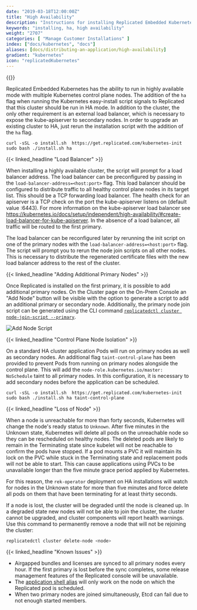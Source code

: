 ```yaml
---
date: "2019-03-18T12:00:00Z"
title: "High Availability"
description: "Instructions for installing Replicated Embedded Kubernetes in high availability mode."
keywords: "installing, ha, high availability"
weight: "2707"
categories: [ "Manage Customer Installations" ]
index: ["docs/kubernetes", "docs"]
aliases: [docs/distributing-an-application/high-availability]
gradient: "kubernetes"
icon: "replicatedKubernetes"
---
```


{{<legacynotice>}}

Replicated Embedded Kubernetes has the ability to run in highly available mode with multiple Kubernetes control plane nodes. The addition of the `ha` flag when running the Kubernetes easy-install script signals to Replicated that this cluster should be run in HA mode. In addition to the cluster, the only other requirement is an external load balancer, which is necessary to expose the kube-apiserver to secondary nodes. In order to upgrade an existing cluster to HA, just rerun the installation script with the addition of the `ha` flag.

```shell
curl -sSL -o install.sh  https://get.replicated.com/kubernetes-init
sudo bash ./install.sh ha
```

{{< linked_headline "Load Balancer" >}}

When installing a highly available cluster, the script will prompt for a load balancer address. The load balancer can be preconfigured by passing in the `load-balancer-address=<host:port>` flag. This load balancer should be configured to distribute traffic to all healthy control plane nodes in its target list. This should be a TCP forwarding load balancer. The health check for an apiserver is a TCP check on the port the kube-apiserver listens on (default value :6443). For more information on the kube-apiserver load balancer see https://kubernetes.io/docs/setup/independent/high-availability/#create-load-balancer-for-kube-apiserver. In the absence of a load balancer, all traffic will be routed to the first primary.

The load balancer can be reconfigured later by rerunning the init script on one of the primary nodes with the `load-balancer-address=<host:port>` flag. The script will prompt you to rerun the node join scripts on all other nodes. This is necessary to distribute the regenerated certificate files with the new load balancer address to the rest of the cluster.

{{< linked_headline "Adding Additional Primary Nodes" >}}

Once Replicated is installed on the first primary, it is possible to add additional primary nodes. On the Cluster page on the On-Prem Console an "Add Node" button will be visible with the option to generate a script to add an additional primary or secondary node. Additionally, the primary node join script can be generated using the CLI command [`replicatedctl cluster node-join-script --primary`](https://help.replicated.com/api/replicatedctl/replicatedctl_cluster_node-join-script/).

![Add Node Script](/images/post-screens/add-node-k8s-master.png)

{{< linked_headline "Control Plane Node Isolation" >}}

On a standard HA cluster application Pods will run on primary nodes as well as secondary nodes. An additional flag `taint-control-plane` has been provided to prevent Pods from running on primary nodes alongside the control plane. This will add the `node-role.kubernetes.io/master: NoSchedule` taint to all primary nodes. In this configuration, it is necessary to add secondary nodes before the application can be scheduled.

```shell
curl -sSL -o install.sh  https://get.replicated.com/kubernetes-init
sudo bash ./install.sh ha taint-control-plane
```

{{< linked_headline "Loss of Node" >}}

When a node is unreachable for more than forty seconds, Kubernetes will change the node's ready status to `Unknown`.
After five minutes in the Unknown state, Kubernetes will delete all pods on the unreachable node so they can be rescheduled on healthy nodes.
The deleted pods are likely to remain in the Terminating state since kubelet will not be reachable to confirm the pods have stopped.
If a pod mounts a PVC it will maintain its lock on the PVC while stuck in the Terminating state and replacement pods will not be able to start.
This can cause applications using PVCs to be unavailable longer than the five minute grace period applied by Kubernetes.

For this reason, the `rek-operator` deployment on HA installations will watch for nodes in the Unknown state for more than five minutes and force delete all pods on them that have been terminating for at least thirty seconds.

If a node is lost, the cluster will be degraded until the node is cleaned up.
In a degraded state new nodes will not be able to join the cluster, the cluster cannot be upgraded, and cluster components will report health warnings.
Use this command to permanently remove a node that will not be rejoining the cluster:

```bash
replicatedctl cluster delete-node <node>
```

{{< linked_headline "Known Issues" >}}

- Airgapped bundles and licenses are synced to all primary nodes every hour. If the first primary is lost before the sync completes, some release management features of the Replicated console will be unavailable.
- The [application shell alias](/docs/kubernetes/packaging-an-application/application-properties/#shell-alias) will only work on the node on which the Replicated pod is scheduled.
- When two primary nodes are joined simultaneously, Etcd can fail due to not enough started members.
